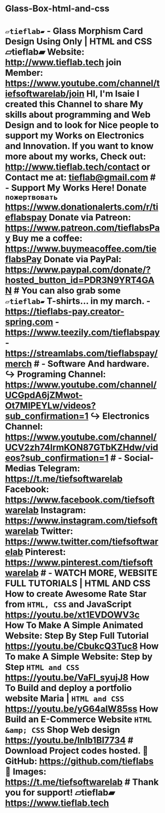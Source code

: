 # Glass-Box-html-and-css
# `▱tieflab▰` - Glass Morphism Card Design Using Only | HTML and CSS   ▱tieflab▰ Website: http://www.tieflab.tech  join Member: https://www.youtube.com/channel/tiefsoftwarelab/join  HI, I'm Isaie I created this Channel to share My skills about  programming and Web Design and to look for Nice people to support  my Works on Electronics and Innovation. If you want to know more about my works,  Check out: http://www.tieflab.tech/contact      or Contact me at: tieflab@gmail.com  # - Support My Works Here!  Donate `пожертвовать` https://www.donationalerts.com/r/tieflabspay  Donate via Patreon: https://www.patreon.com/tieflabsPay  Buy me a coffee: https://www.buymeacoffee.com/tieflabsPay  Donate via PayPal: https://www.paypal.com/donate/?hosted_button_id=PDR3N9YRT4GAN  # You can also grab some `▱tieflab▰` T-shirts... in my march.  - https://tieflabs-pay.creator-spring.com  - https://www.teezily.com/tieflabspay  - https://streamlabs.com/tieflabspay/merch  # - Software And hardware.  ↪️︎ Programing Channel: https://www.youtube.com/channel/UCGpdA6jZMwot-Ot7MIPEYLw/videos?sub_confirmation=1  ↪️︎ Electronics Channel: https://www.youtube.com/channel/UCV2zh74lrmKON87GTbKZHdw/videos?sub_confirmation=1  # - Social-Medias  Telegram: https://t.me/tiefsoftwarelab  Facebook:  https://www.facebook.com/tiefsoftwarelab  Instagram: https://www.instagram.com/tiefsoftwarelab  Twitter:  https://www.twitter.com/tiefsoftwarelab  Pinterest: https://www.pinterest.com/tiefsoftwarelab   # - WATCH MORE, WEBSITE FULL TUTORIALS | HTML AND CSS  How to create Awesome Rate Star  from `HTML, CSS` and JavaScript https://youtu.be/xt1EVDOWV3c  How To Make A Simple Animated Website: Step By Step Full Tutorial  https://youtu.be/CbukcQ3Tuc8  How To make  A Simple Website:  Step by Step `HTML and CSS`  https://youtu.be/VaFI_syujJ8  How To Build and deploy a portfolio website Maria | `HTML and CSS` https://youtu.be/yG64aIW85ss  How  Build an E-Commerce Website  `HTML &amp; CSS` Shop Web design  https://youtu.be/lnlb1BI7734  # Download Project codes hosted. 🔽 GitHub: https://github.com/tieflabs  🔽 Images:  https://t.me/tiefsoftwarelab  # Thank you for support! ▱tieflab▰ https://www.tieflab.tech
